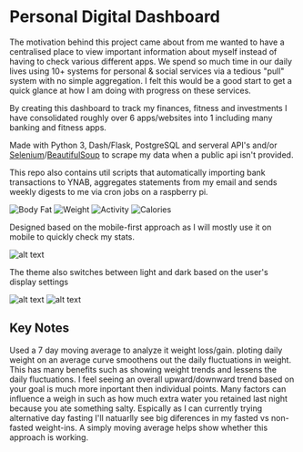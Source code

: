 # Personal Digital Dashboard

The motivation behind this project came about from me wanted to have a centralised place to view important information about myself instead of having to check various different apps. We spend so much time in our daily lives using 10+ systems for personal & social services via a tedious "pull" system with no simple aggregation. I felt this would be a good start to get a quick glance at how I am doing with progress on these services. 

By creating this dashboard to track my finances, fitness and investments I have consolidated roughly over 6 apps/websites into 1 including many banking and fitness apps. 

Made with Python 3, Dash/Flask, PostgreSQL and serveral API's and/or [Selenium](https://github.com/SeleniumHQ/selenium/tree/master/py)/[BeautifulSoup](https://www.crummy.com/software/BeautifulSoup/) to scrape my data when a public api isn't provided.

This repo also contains util scripts that automatically importing bank transactions to YNAB, aggregates statements from my email and sends weekly digests to me via cron jobs on a raspberry pi.

![Body Fat](https://i.imgur.com/8vKcXgu.jpg "Logo Title Text 1")
![Weight](https://i.imgur.com/4rfBdha.jpg "Logo Title Text 1")
![Activity](https://i.imgur.com/xqHQkWE.jpg)
![Calories](https://i.imgur.com/sWnmab5.jpg)

Designed based on the mobile-first approach as I will mostly use it on mobile to quickly check my stats.

![alt text](https://i.imgur.com/HVZdPfD.jpg "Logo Title Text 1")


The theme also switches between light and dark based on the user's display settings

![alt text](https://i.imgur.com/TgFDKth.jpg "Logo Title Text 1")
![alt text](https://i.imgur.com/TYg2Qau.jpg "Logo Title Text 1")

## Key Notes

Used a 7 day moving average to analyze it weight loss/gain. ploting daily weight on an average curve smoothens out the daily fluctuations in weight. This has many benefits such as showing weight trends and lessens the daily fluctuations. I feel seeing an overall upward/downward trend based on your goal is much more inportant then individual points. Many factors can influence a weigh in such as how much extra water you retained last night because you ate something salty. Espically as I can currently trying alternative day fasting I'll natuarlly see big diferences in my fasted vs non-fasted weight-ins. A simply moving average helps show whether this approach is working. 

